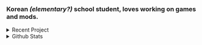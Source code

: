 ### Korean *(elementary?)* school student, loves working on games and mods.

<details>
  <summary>Recent Project</summary>
  
  [![Readme Card](https://github-readme-stats.vercel.app/api/pin/?username=sk7725&repo=BetaMindy)](https://github.com/sk7725/BetaMindy)
</details>

<details>
  <summary>Github Stats</summary>
  
  ![Github Stats](https://github-readme-stats.vercel.app/api?username=sk7725&count_private=true&show_icons=true&include_all_commits=true&hide_border=true&count_private=true&theme=gotham&title_color=ffaaff&text_color=77ddff)
  ![Top Languages](https://github-readme-stats.vercel.app/api/top-langs/?username=sk7725&show_icons=true&include_all_commits=true&hide_border=true&count_private=true&theme=gotham&langs_count=4&layout=compact&title_color=ffaaff&text_color=77ddff)
</details>
